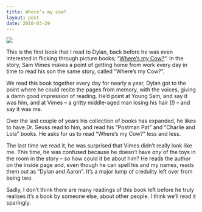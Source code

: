 ```yaml
---
title: Where’s my cow?
layout: post
date: 2010-03-29
---
```

![][1]

This is the first book that I read to Dylan, back before he was even interested in flicking through picture books; &ldquo;[Where&rsquo;s my Cow?][2]&ldquo;. In the story, Sam Vimes makes a point of getting home from work every day in time to read his son the same story, called &ldquo;Where&rsquo;s my Cow?&rdquo;.

We read this book together every day for nearly a year, Dylan got to the point where he could recite the pages from memory, with the voices, giving a damn good impression of reading. He&rsquo;d point at Young Sam, and say it was him, and at Vimes &#8211; a gritty middle-aged man losing his hair (!) &#8211; and say it was me.

Over the last couple of years his collection of books has expanded, he likes to have Dr. Seuss read to him, and read his &ldquo;Postman Pat&rdquo; and &ldquo;Charlie and Lola&rdquo; books. He asks for us to read &ldquo;Where&rsquo;s my Cow?&rdquo; less and less.

The last time we read it, he was surprised that Vimes didn&rsquo;t really look like me. This time, he was confused because he doesn&rsquo;t have _any_ of the toys in the room in the story &#8211; so how could it be about him? He reads the author on the inside page and, even though he can spell his and my names, reads them out as &ldquo;Dylan and Aaron&rdquo;. It&rsquo;s a major lump of credulity left over from being two.

Sadly, I don&rsquo;t think there are many readings of this book left before he truly realises it&rsquo;s a book by someone else, about other people. I think we&rsquo;ll read it sparingly.

 [1]: https://25.media.tumblr.com/tumblr_l027ovFfY91qb414io1_500.jpg
 [2]: http://en.wikipedia.org/wiki/Where's_My_Cow%3F


